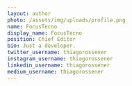 ```yaml
---
layout: author
photo: /assets/img/uploads/profile.png
name: FocusTecno
display_name: FocusTecno
position: Chief Editor
bio: Just a developer.
twitter_username: thiagorossener
instagram_username: thiagorossener
linkedin_username: thiagorossener
medium_username: thiagorossener
---
```


